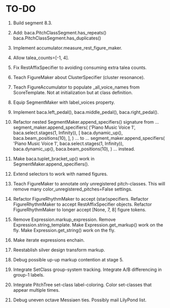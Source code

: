 TO-DO
=====

1.  Build segment 8.3.

2.  Add:
        baca.PitchClassSegment.has_repeats()
        baca.PitchClassSegment.has_duplicates()

3.  Implement accumulator.measure_rest_figure_maker.

4.  Allow talea_counts=[-1, 4].

5.  Fix RestAffixSpecifier to avoiding consuming extra talea counts.

6.  Teach FigureMaker about ClusterSpecifier (cluster resonance).

7.  Teach FigureAccumulator to populate _all_voice_names from ScoreTemplate.
    Not at initialization but at class definition.

8.  Equip SegmentMaker with label_voices property.

9.  Implement baca.left_pedal(), baca.middle_pedal(), baca.right_pedal().

10. Refactor nested SegmentMaker.append_specifiers() signature from ...
        segment_maker.append_specifiers(
            ('Piano Music Voice 1', baca.select.stages(1, Infinity)),
            [
                baca.dynamic_up(),
                baca.beam_positions(10),
                ],
            )
    ... to ...
        segment_maker.append_specifiers(
            'Piano Music Voice 1',
            baca.select.stages(1, Infinity)),
            baca.dynamic_up(),
            baca.beam_positions(10),
            )
    ... instead.

11. Make baca.tuplet_bracket_up() work in SegmentMaker.append_specifiers().

12. Extend selectors to work with named figures.

13. Teach FigureMaker to annotate only unregistered pitch-classes.
    This will remove many color_unregistered_pitches=False settings.

14. Refactor FigureRhythmMaker to accept (star)specifiers.
    Refactor FigureRhythmMaker to accept RestAffixSpecifier objects.
    Refactor FigureRhythmMaker to longer accept [None, 7, 8] figure tokens.

15. Remove Expression.markup_expression.
    Remove Expression.string_template.
    Make Expression.get_markup() work on the fly.
    Make Expression.get_string() work on the fly.

16. Make iterate expressions enchain.

17. Reestablish silver design transform markup.

18. Debug possible up-up markup contention at stage 5.

19. Integrate SetClass group-system tracking.
    Integrate A/B differencing in group-1 labels.

20. Integrate PitchTree set-class label-coloring.
    Color set-classes that appear multiple times.

21. Debug uneven octave Messiaen ties. Possibly mail LilyPond list.
